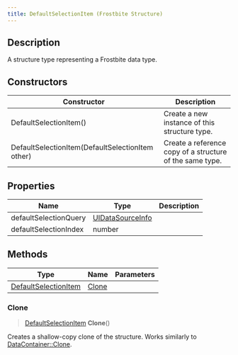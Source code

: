 ```yaml
---
title: DefaultSelectionItem (Frostbite Structure)
---
```

## Description

A structure type representing a Frostbite data type.

## Constructors

| Constructor                                      | Description                                              |
| ------------------------------------------------ | -------------------------------------------------------- |
| DefaultSelectionItem()                           | Create a new instance of this structure type.            |
| DefaultSelectionItem(DefaultSelectionItem other) | Create a reference copy of a structure of the same type. |

## Properties

| Name                  | Type                                 | Description |
| --------------------- | ------------------------------------ | ----------- |
| defaultSelectionQuery | [UIDataSourceInfo](UIDataSourceInfo) |             |
| defaultSelectionIndex | number                               |             |

## Methods

| Type                                         | Name            | Parameters |
| -------------------------------------------- | --------------- | ---------- |
| [DefaultSelectionItem](DefaultSelectionItem) | [Clone](#clone) |            |

### Clone

> [DefaultSelectionItem](DefaultSelectionItem) **Clone**()

Creates a shallow-copy clone of the structure. Works similarly to [DataContainer::Clone](/vext/ref/cls/shr/datacontainer#clone).
